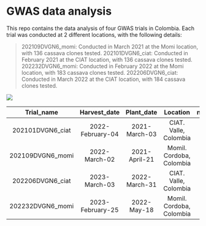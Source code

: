 # GWAS data analysis

This repo contains the data analysis of four GWAS trials in Colombia. Each trial was conducted at  2 different locations, with the following details:

> 202109DVGN6_momi: Conducted in March 2021 at the Momi location, with 136 cassava clones tested.
> 202101DVGN6_ciat: Conducted in February 2021 at the CIAT location, with 136 cassava clones tested.
> 202232DVGN6_momi: Conducted in February 2022 at the Momi location, with 183 cassava clones tested.
> 202206DVGN6_ciat: Conducted in March 2022 at the CIAT location, with 184 cassava clones tested.

![](https://github.com/Cassava2050/DVGN6_21_22/blob/main/images/map_DVGN62023-03-13.png)

<div align="center">

|        Trial_name       |       Harvest_date      |       Plant_date     |              Location             |     n_gen    |
|:-----------------------:|:-----------------------:|:--------------------:|:---------------------------------:|:------------:|
|     202101DVGN6_ciat    |     2022-February-04    |     2021-March-03    |       CIAT.   Valle, Colombia     |      136     |
|     202109DVGN6_momi    |       2022-March-02     |     2021-April-21    |     Momil.   Cordoba, Colombia    |      136     |
|     202206DVGN6_ciat    |       2023-March-03     |     2022-March-31    |       CIAT.   Valle, Colombia     |      184     |
|     202232DVGN6_momi    |     2023-February-25    |      2022-May-18     |     Momil.   Cordoba, Colombia    |      183     |
  
</div>
